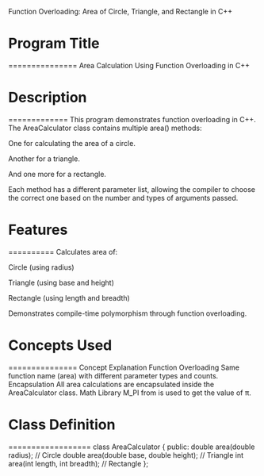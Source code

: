 Function Overloading: Area of Circle, Triangle, and Rectangle in C++

# Program Title
===============
Area Calculation Using Function Overloading in C++


# Description
=============
This program demonstrates function overloading in C++. The AreaCalculator class contains multiple area() methods:

One for calculating the area of a circle.

Another for a triangle.

And one more for a rectangle.

Each method has a different parameter list, allowing the compiler to choose the correct one based on the number and types of arguments passed.



# Features
==========
Calculates area of:

Circle (using radius)

Triangle (using base and height)

Rectangle (using length and breadth)

Demonstrates compile-time polymorphism through function overloading.



# Concepts Used
===============
Concept	Explanation
Function Overloading	Same function name (area) with different parameter types and counts.
Encapsulation	All area calculations are encapsulated inside the AreaCalculator class.
Math Library	M_PI from <cmath> is used to get the value of π.



# Class Definition
==================
class AreaCalculator {
public:
    double area(double radius);                  // Circle
    double area(double base, double height);     // Triangle
    int    area(int length, int breadth);        // Rectangle
};
